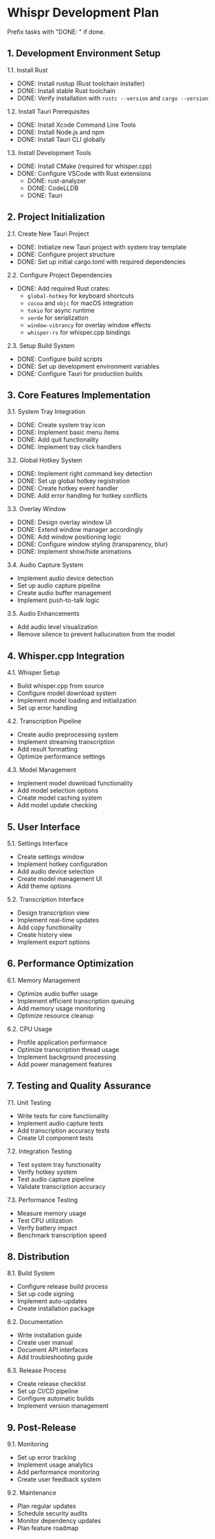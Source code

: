 # Whispr Development Plan

Prefix tasks with "DONE: " if done.

## 1. Development Environment Setup
1.1. Install Rust
   - DONE: Install rustup (Rust toolchain installer)
   - DONE: Install stable Rust toolchain
   - DONE: Verify installation with `rustc --version` and `cargo --version`

1.2. Install Tauri Prerequisites
   - DONE: Install Xcode Command Line Tools
   - DONE: Install Node.js and npm
   - DONE: Install Tauri CLI globally

1.3. Install Development Tools
   - DONE: Install CMake (required for whisper.cpp)
   - DONE: Configure VSCode with Rust extensions
     - DONE: rust-analyzer
     - DONE: CodeLLDB
     - DONE: Tauri

## 2. Project Initialization
2.1. Create New Tauri Project
   - DONE: Initialize new Tauri project with system tray template
   - DONE: Configure project structure
   - DONE: Set up initial cargo.toml with required dependencies

2.2. Configure Project Dependencies
   - DONE: Add required Rust crates:
     - `global-hotkey` for keyboard shortcuts
     - `cocoa` and `objc` for macOS integration
     - `tokio` for async runtime
     - `serde` for serialization
     - `window-vibrancy` for overlay window effects
     - `whisper-rs` for whisper.cpp bindings

2.3. Setup Build System
   - DONE: Configure build scripts
   - DONE: Set up development environment variables
   - DONE: Configure Tauri for production builds

## 3. Core Features Implementation
3.1. System Tray Integration
   - DONE: Create system tray icon
   - DONE: Implement basic menu items
   - DONE: Add quit functionality
   - DONE: Implement tray click handlers

3.2. Global Hotkey System
   - DONE: Implement right command key detection
   - DONE: Set up global hotkey registration
   - DONE: Create hotkey event handler
   - DONE: Add error handling for hotkey conflicts

3.3. Overlay Window
   - DONE: Design overlay window UI
   - DONE: Extend window manager accordingly
   - DONE: Add window positioning logic
   - DONE: Configure window styling (transparency, blur)
   - DONE: Implement show/hide animations

3.4. Audio Capture System
   - Implement audio device detection
   - Set up audio capture pipeline
   - Create audio buffer management
   - Implement push-to-talk logic

3.5. Audio Enhancements
   - Add audio level visualization
   - Remove silence to prevent hallucination from the model

## 4. Whisper.cpp Integration
4.1. Whisper Setup
   - Build whisper.cpp from source
   - Configure model download system
   - Implement model loading and initialization
   - Set up error handling

4.2. Transcription Pipeline
   - Create audio preprocessing system
   - Implement streaming transcription
   - Add result formatting
   - Optimize performance settings

4.3. Model Management
   - Implement model download functionality
   - Add model selection options
   - Create model caching system
   - Add model update checking

## 5. User Interface
5.1. Settings Interface
   - Create settings window
   - Implement hotkey configuration
   - Add audio device selection
   - Create model management UI
   - Add theme options

5.2. Transcription Interface
   - Design transcription view
   - Implement real-time updates
   - Add copy functionality
   - Create history view
   - Implement export options

## 6. Performance Optimization
6.1. Memory Management
   - Optimize audio buffer usage
   - Implement efficient transcription queuing
   - Add memory usage monitoring
   - Optimize resource cleanup

6.2. CPU Usage
   - Profile application performance
   - Optimize transcription thread usage
   - Implement background processing
   - Add power management features

## 7. Testing and Quality Assurance
7.1. Unit Testing
   - Write tests for core functionality
   - Implement audio capture tests
   - Add transcription accuracy tests
   - Create UI component tests

7.2. Integration Testing
   - Test system tray functionality
   - Verify hotkey system
   - Test audio capture pipeline
   - Validate transcription accuracy

7.3. Performance Testing
   - Measure memory usage
   - Test CPU utilization
   - Verify battery impact
   - Benchmark transcription speed

## 8. Distribution
8.1. Build System
   - Configure release build process
   - Set up code signing
   - Implement auto-updates
   - Create installation package

8.2. Documentation
   - Write installation guide
   - Create user manual
   - Document API interfaces
   - Add troubleshooting guide

8.3. Release Process
   - Create release checklist
   - Set up CI/CD pipeline
   - Configure automatic builds
   - Implement version management

## 9. Post-Release
9.1. Monitoring
   - Set up error tracking
   - Implement usage analytics
   - Add performance monitoring
   - Create user feedback system

9.2. Maintenance
   - Plan regular updates
   - Schedule security audits
   - Monitor dependency updates
   - Plan feature roadmap
